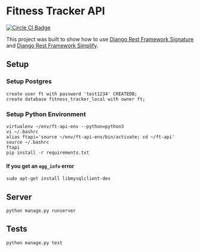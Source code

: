 # Fitness Tracker API

[![Circle CI Badge](https://circleci.com/gh/Belax8/ft-api/tree/master.svg?style=shield&circle-token=bee489f88316bda9fd0a6a32d02ed5bb977999e4)](https://circleci.com/gh/Belax8/ft-api)

This project was built to show how to use [Django Rest Framework Signature](https://github.com/Skylude/django-rest-framework-signature) and [Django Rest Framework Simplify](https://github.com/Skylude/django-rest-framework-simplify).

## Setup

### Setup Postgres
```
create user ft with password 'test1234' CREATEDB;
create database fitness_tracker_local with owner ft;
```

### Setup Python Environment
```
virtualenv ~/env/ft-api-env --python=python3
vi ~/.bashrc
alias ftapi='source ~/env/ft-api-env/bin/activate; cd ~/ft-api'
source ~/.bashrc
ftapi
pip install -r requirements.txt
```

#### If you get an `egg_info` error
```
sudo apt-get install libmysqlclient-dev
```


## Server
```
python manage.py runserver
```


## Tests
```
python manage.py test
```
